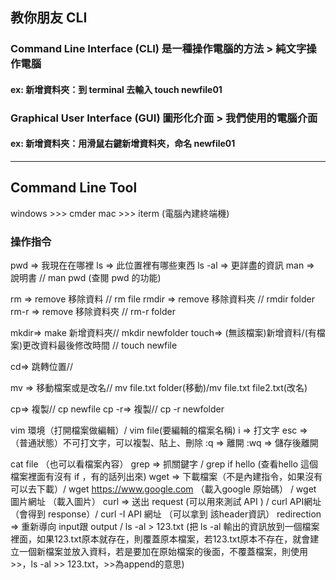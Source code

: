 ## 教你朋友 CLI

### Command Line Interface (CLI) 是一種操作電腦的方法 > 純文字操作電腦
#### ex: 新增資料夾：到 terminal 去輸入 touch newfile01
### Graphical User Interface (GUI) 圖形化介面 > 我們使用的電腦介面
#### ex: 新增資料夾：用滑鼠右鍵新增資料夾，命名 newfile01
***
## Command Line Tool
windows >>> cmder
mac >>> iterm (電腦內建終端機)

### 操作指令
pwd => 我現在在哪裡
ls => 此位置裡有哪些東西
ls -al => 更詳盡的資訊
man => 說明書 // man pwd (查閱 pwd 的功能)

rm => remove 移除資料 // rm file
rmdir => remove 移除資料夾 // rmdir folder
rm-r => remove 移除資料夾 // rm-r folder

mkdir=> make 新增資料夾// mkdir newfolder
touch=> (無該檔案)新增資料/(有檔案)更改資料最後修改時間 // touch newfile

cd=> 跳轉位置// 

mv => 移動檔案或是改名// mv file.txt folder(移動)/mv file.txt file2.txt(改名)

cp=> 複製// cp newfile
cp -r=> 複製// cp -r newfolder

vim 環境（打開檔案做編輯）/ vim file(要編輯的檔案名稱)
i => 打文字
esc => （普通狀態）不可打文字，可以複製、貼上、刪除
:q => 離開
:wq => 儲存後離開

cat file （也可以看檔案內容）
grep => 抓關鍵字 / grep if hello (查看hello 這個檔案裡面有沒有 if ，有的話列出來)
wget => 下載檔案（不是內建指令，如果沒有可以去下載）/ wget https://www.google.com （載入google 原始碼） / wget 圖片網址 （載入圖片）
curl => 送出 request (可以用來測試 API ) / curl API網址 （會得到 response）/ curl -I API 網址 （可以拿到 該header資訊）
redirection => 重新導向 input跟 output / ls -al > 123.txt (把 ls -al 輸出的資訊放到一個檔案裡面，如果123.txt原本就存在，則覆蓋原本檔案，若123.txt原本不存在，就會建立一個新檔案並放入資料，若是要加在原始檔案的後面，不覆蓋檔案，則使用>>，ls -al >> 123.txt，>>為append的意思)